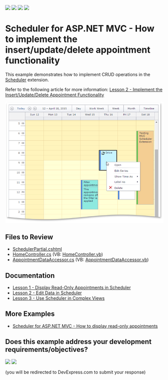 <!-- default badges list -->
![](https://img.shields.io/endpoint?url=https://codecentral.devexpress.com/api/v1/VersionRange/128553822/14.2.3%2B)
[![](https://img.shields.io/badge/Open_in_DevExpress_Support_Center-FF7200?style=flat-square&logo=DevExpress&logoColor=white)](https://supportcenter.devexpress.com/ticket/details/E3984)
[![](https://img.shields.io/badge/📖_How_to_use_DevExpress_Examples-e9f6fc?style=flat-square)](https://docs.devexpress.com/GeneralInformation/403183)
[![](https://img.shields.io/badge/💬_Leave_Feedback-feecdd?style=flat-square)](#does-this-example-address-your-development-requirementsobjectives)
<!-- default badges end -->

# Scheduler for ASP.NET MVC - How to implement the insert/update/delete appointment functionality

This example demonstrates how to implement CRUD operations in the [Scheduler](https://docs.devexpress.com/AspNetMvc/11431/components/scheduler) extension.

Refer to the following article for more information: [Lesson 2 - Implement the Insert/Update/Delete Appointment Functionality](https://docs.devexpress.com/AspNetMvc/11567/components/scheduler/get-started/lesson-2-implement-the-insert-update-delete-appointment-functionality)

![](scheduler-with-context-menu.png)

## Files to Review

* [SchedulerPartial.cshtml](./CS/MVCSchedulerEditable/Views/Home/SchedulerPartial.cshtml)
* [HomeController.cs](./CS/MVCSchedulerEditable/Controllers/HomeController.cs) (VB: [HomeController.vb](./VB/MVCSchedulerEditable/Controllers/HomeController.vb))
* [AppointmentDataAccessor.cs](./CS/MVCSchedulerEditable/Models/AppointmentDataAccessor.cs) (VB: [AppointmentDataAccessor.vb](./VB/MVCSchedulerEditable/Models/AppointmentDataAccessor.vb))

## Documentation

* [Lesson 1 - Display Read-Only Appointments in Scheduler](https://docs.devexpress.com/AspNetMvc/11554/components/scheduler/get-started/lesson-1-use-scheduler-to-display-appointments-in-read-only-mode)
* [Lesson 2 - Edit Data in Scheduler](https://docs.devexpress.com/AspNetMvc/11567/components/scheduler/get-started/lesson-2-implement-the-insert-update-delete-appointment-functionality)
* [Lesson 3 - Use Scheduler in Complex Views](https://docs.devexpress.com/AspNetMvc/11629/components/scheduler/get-started/lesson-3-use-scheduler-in-complex-views)

## More Examples

* [Scheduler for ASP.NET MVC - How to display read-only appointments](https://github.com/DevExpress-Examples/asp-net-mvc-scheduler-display-read-only-appointments)
<!-- feedback -->
## Does this example address your development requirements/objectives?

[<img src="https://www.devexpress.com/support/examples/i/yes-button.svg"/>](https://www.devexpress.com/support/examples/survey.xml?utm_source=github&utm_campaign=asp-net-mvc-scheduler-crud-operations&~~~was_helpful=yes) [<img src="https://www.devexpress.com/support/examples/i/no-button.svg"/>](https://www.devexpress.com/support/examples/survey.xml?utm_source=github&utm_campaign=asp-net-mvc-scheduler-crud-operations&~~~was_helpful=no)

(you will be redirected to DevExpress.com to submit your response)
<!-- feedback end -->

